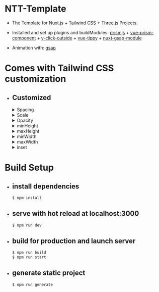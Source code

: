 # NTT-Template

- The Template for
	[Nuxt.js][Nuxt.js] + 
	[Tailwind CSS][Tailwind CSS] +
	[Three.js][Three.js]
Projects.

- Installed and set up plugins and buildModules:
	[prismjs][prismjs] + 
	[vue-prism-component][vue-prism-component] + 
	[v-click-outside][v-click-outside] +
	[vue-tippy][vue-tippy] +
	[nuxt-gsap-module][nuxt-gsap-module]

- Animation with:
	[gsap][gsap]

# Comes with Tailwind CSS customization

  - ## Customized
	<details>
	<summary>Spacing</summary>

	```js
	spacing: {

		'0': '0',
		'px': '1px',
		'2px': '2px',
		'1': '0.25rem',
		'2': '0.5rem',
		'3': '0.75rem',
		'4': '1rem',
		'5': '1.25rem',
		'6': '1.5rem',
		'7': '1.75rem',
		'8': '2rem',
		'9': '2.25rem',
		'10': '2.5rem',
		'12': '3rem',
		'14': '3.5rem',
		'16': '4rem',
		'18': '4.5rem',
		'20': '5rem',
		'22': '5.5rem',
		'24': '6rem',
		'26': '6.5rem',
		'28': '7rem',
		'30': '7.5rem',
		'32': '8rem',
		'34': '8.5rem',
		'36': '9rem',
		'38': '9.5rem',
		'40': '10rem',
		'42': '10.5rem',
		'44': '11rem',
		'46': '11.5rem',
		'48': '12rem',
		'50': '12.5rem',
		'52': '13rem',
		'58': '14.5rem',
		'60': '15rem',
		'64': '16rem',
		'72': '18rem',
		'80': '20rem',
		'84': '21rem',
		'88': '22rem',
		'92': '23rem',
		'96': '24rem',
		'100': '25rem',
		'104': '26rem',
		'108': '27rem',
		'112': '28rem',
		'120': '30rem',
		'128': '32rem',
		'132': '33rem',
		'140': '35rem',
		'160': '40rem',
		'168': '42rem',
		'172': '43rem',
		'176': '44rem',
		'180': '45rem',
		'184': '46rem',
		'188': '47rem',

	}
	```
	</details>
  
	<details>
	<summary>Scale</summary>

	```js
	scale: {

		'0': '0',
		'15': '.15',
		'25': '.25',
		'50': '.5',
		'75': '.75',
		'80': '.8',
		'90': '.9',
		'100': '1',
		'125': '1.25',
		'150': '1.5',
		'200': '2',
		'300': '3',
		'400': '4',

	}
	```
	</details>

  
	<details>
		<summary>Opacity</summary>

	```js
	opacity:{

		'0':'0',
		'10':'0.1',
		'20':'0.2',
		'25':'0.25',
		'30':'0.3',
		'40':'0.4',
		'50':'0.5',
		'60':'0.6',
		'70':'0.7',
		'75':'0.75',
		'80':'0.8',
		'90':'0.9',
		'100':'1'

	}
	```
	</details>

  
	<details>
		<summary>minHeight</summary>

	```js
	minHeight: {

		'0': '0',
		'10': '2.5rem',
		'12': '3rem',
		'14': '3.5rem',
		'16': '4rem',
		'18': '4.5rem',
		'20': '5rem',
		'22': '5.5rem',
		'24': '6rem',
		'26': '6.5rem',
		'28': '7rem',
		'30': '7.5rem',
		'32': '8rem',
		'34': '8.5rem',
		'36': '9rem',
		'38': '9.5rem',
		'40': '10rem',
		'42': '10.5rem',
		'44': '11rem',
		'46': '11.5rem',
		'48': '12rem',
		'50': '12.5rem',
		'52': '13rem',
		'58': '14.5rem',
		'60': '15rem',
		'64': '16rem',
		'1/4': '25%',
		'1/2': '50%',
		'3/4': '75%',
		'full': '100%',

	}
	```
	</details>

  
	<details>
		<summary>maxHeight</summary>

	```js
	maxHeight: {

		'0': '0',
		'10': '2.5rem',
		'12': '3rem',
		'14': '3.5rem',
		'16': '4rem',
		'18': '4.5rem',
		'20': '5rem',
		'22': '5.5rem',
		'24': '6rem',
		'26': '6.5rem',
		'28': '7rem',
		'30': '7.5rem',
		'32': '8rem',
		'34': '8.5rem',
		'36': '9rem',
		'38': '9.5rem',
		'40': '10rem',
		'42': '10.5rem',
		'44': '11rem',
		'46': '11.5rem',
		'48': '12rem',
		'50': '12.5rem',
		'52': '13rem',
		'58': '14.5rem',
		'60': '15rem',
		'64': '16rem',
		'1/4': '25%',
		'1/2': '50%',
		'3/4': '75%',
		'full': '100%',

	}
	```
	</details>

  
	<details>
		<summary>minWidth</summary>

	```js
	minWidth: {

		'0': '0',
		'10': '2.5rem',
		'12': '3rem',
		'14': '3.5rem',
		'16': '4rem',
		'18': '4.5rem',
		'20': '5rem',
		'22': '5.5rem',
		'24': '6rem',
		'26': '6.5rem',
		'28': '7rem',
		'30': '7.5rem',
		'32': '8rem',
		'34': '8.5rem',
		'36': '9rem',
		'38': '9.5rem',
		'40': '10rem',
		'42': '10.5rem',
		'44': '11rem',
		'46': '11.5rem',
		'48': '12rem',
		'50': '12.5rem',
		'52': '13rem',
		'58': '14.5rem',
		'60': '15rem',
		'64': '16rem',
		'1/4': '25%',
		'1/2': '50%',
		'3/4': '75%',
		'full': '100%'

	}
	```
	</details>

  
	<details>
		<summary>maxWidth</summary>

	```js
	maxWidth: {

		'0': '0',
		'10': '2.5rem',
		'12': '3rem',
		'14': '3.5rem',
		'16': '4rem',
		'18': '4.5rem',
		'20': '5rem',
		'22': '5.5rem',
		'24': '6rem',
		'26': '6.5rem',
		'28': '7rem',
		'30': '7.5rem',
		'32': '8rem',
		'34': '8.5rem',
		'36': '9rem',
		'38': '9.5rem',
		'40': '10rem',
		'42': '10.5rem',
		'44': '11rem',
		'46': '11.5rem',
		'48': '12rem',
		'50': '12.5rem',
		'52': '13rem',
		'58': '14.5rem',
		'60': '15rem',
		'64': '16rem',
		'1/4': '25%',
		'1/2': '50%',
		'3/4': '75%',
		'full': '100%'
		
	}
	```
	</details>

  
	<details>
	<summary>inset</summary>

	```js
	inset: {

		'0':'0',
		auto: 'auto',
		'4':'1rem',
		'8':'2rem',
		'16':'4rem',
		'-4':'-1rem',
		'-8':'-2rem',
		'-16':'-4rem',

	}
	```
	</details>


# Build Setup

- ## install dependencies
	```bash
	$ npm install
	```

- ## serve with hot reload at localhost:3000
	```bash
	$ npm run dev
	```

- ## build for production and launch server
	```bash
	$ npm run build
	$ npm run start
	```

- ## generate static project
	```bash
	$ npm run generate
	```

[Nuxt.js]: https://nuxtjs.org
[Three.js]: https://threejs.org
[Tailwind CSS]: https://tailwindcss.com/

[prismjs]: https://prismjs.com/
[vue-prism-component]: https://github.com/egoist/vue-prism-component
[v-click-outside]: https://github.com/ndelvalle/v-click-outside
[vue-tippy]: https://github.com/KABBOUCHI/vue-tippy

[gsap]: https://greensock.com/gsap/
[nuxt-gsap-module]: https://github.com/ivodolenc/nuxt-gsap-module
